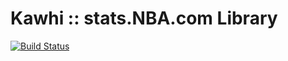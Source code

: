 # Kawhi :: stats.NBA.com Library

[![Build Status](https://travis-ci.org/hamsterdam/kawhi.svg?branch=development)](https://travis-ci.org/hamsterdam/kawhi)
